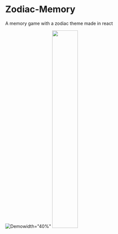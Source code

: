 # Zodiac-Memory
A memory game with a zodiac theme made in react

![Demo](https://user-images.githubusercontent.com/21362269/39227588-bcc8ce34-4859-11e8-95e5-37b17046a081.gif)width="40%"
<img src="https://user-images.githubusercontent.com/21362269/39227588-bcc8ce34-4859-11e8-95e5-37b17046a081.gif" width="40%">

